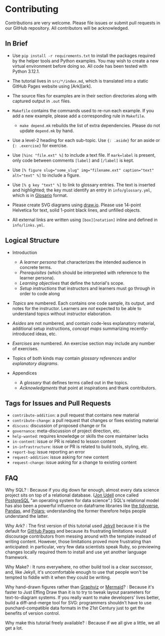 # Contributing

Contributions are very welcome.
Please file issues or submit pull requests in our GitHub repository.
All contributors will be acknowledged.

## In Brief

-   Use `pip install -r requirements.txt`
    to install the packages required by the helper tools and Python examples.
    You may wish to create a new virtual environment before doing so.
    All code has been tested with Python 3.12.1.

-   The tutorial lives in `src/*/index.md`,
    which is translated into a static GitHub Pages website using [Ark][ark].

-   The source files for examples are in their section directories
    along with captured output in `.out` files.

-   `Makefile` contains the commands used to re-run each example.
    If you add a new example,
    please add a corresponding rule in `Makefile`.
    -   `make depend.mk` rebuilds the list of extra dependencies.
        Please do not update `depend.mk` by hand.

-   Use a level-2 heading for each sub-topic.
    Use `{: .aside}` for an aside
    or `{: .exercise}` for exercise.

-   Use `[%inc "file.ext" %]` to include a text file.
    If `mark=label` is present,
    only code between comments `[label]` and `[/label]` is kept.

-   Use `[% figure slug="some_slug" img="filename.ext" caption="text" alt="text" %]`
    to include a figure.

-   Use `[% g key "text" %]` to link to glossary entries.
    The text is inserted and highlighted;
    the key must identify an entry in `info/glossary.yml`,
    which is in [Glosario][glosario] format.

-   Please create SVG diagrams using [draw.io][draw_io].
    Please use 14-point Helvetica for text,
    solid 1-point black lines,
    and unfilled objects.

-   All external links are written using `[box][notation]` inline
    and defined in `info/links.yml`.

## Logical Structure

-   Introduction
    -   A *learner persona* that characterizes the intended audience in concrete terms.
    -   *Prerequisites* (which should be interpreted with reference to the learner persona).
    -   *Learning objectives* that define the tutorial's scope.
    -   *Setup instructions* that instructors and learners must go through in order to code along

-   *Topics* are numbered.
    Each contains one code sample, its output, and notes for the instructor.
    Learners are *not* expected to be able to understand topics without instructor elaboration.

-   *Asides* are not numbered,
    and contain code-less explanatory material,
    additional setup instructions,
    *concept maps* summarizing recently-introduced ideas,
    etc.

-   *Exercises* are numbered.
    An exercise section may include any number of exercises.

-   Topics of both kinds may contain *glossary references*
    and/or *explanatory diagrams*.

-   Appendices
    -   A *glossary* that defines terms called out in the topics.
    -   *Acknowledgments* that point at inspirations and thank contributors.

## Tags for Issues and Pull Requests

-   `contribute-addition`: a pull request that contains new material
-   `contribute-change`: a pull request that changes or fixes existing material
-   `discuss`: discussion of proposed change or fix
-   `governance`: meta-discussion of project direction, etc.
-   `help-wanted`: requires knowledge or skills the core maintainer lacks
-   `in-content`: issue or PR is related to lesson content
-   `in-infrastructure`: issue or PR is related to build tools, styling, etc.
-   `report-bug`: issue reporting an error
-   `request-addition`: issue asking for new content
-   `request-change`: issue asking for a change to existing content

## FAQ

Why SQL?
:   Because if you dig down far enough,
    almost every data science project sits on top of a relational database.
    ([Jon Udell][udell] once called [PostgreSQL][postgresql]
    "an operating system for data science".)
    SQL's relational model has also been a powerful influence
    on dataframe libraries like [the tidyverse][tidyverse],
    [Pandas][pandas],
    and [Polars][polars];
    understanding the former therefore helps people understand the latter.

Why Ark?
:   The first version of this tutorial used [Jekyll][jekyll]
    because it is the default for [GitHub Pages][ghp]
    and because its frustrating limitations would discourage contributors
    from messing around with the template instead of writing content.
    However,
    those limitations proved more frustrating than anticipated:
    in particular,
    very few data scientists speak Ruby,
    so previewing changes locally required them to install and use
    yet another language framework.

Why Make?
:   It runs everywhere,
    no other build tool is a clear successor,
    and,
    like Jekyll,
    it's uncomfortable enough to use that people won't be tempted to fiddle with it
    when they could be writing.

Why hand-drawn figures rather than [Graphviz][graphviz] or [Mermaid][mermaid]?
:   Because it's faster to Just Effing Draw than it is
    to try to tweak layout parameters for text-to-diagram systems.
    If you really want to make developers' lives better,
    build a diff-and-merge tool for SVG:
    programmers shouldn't have to use punchard-compatible data formats in the 21st Century
    just to get the benefits of version control.

Why make this tutorial freely available?
:   Because if we all give a little, we all get a lot.

[draw_io]: https://www.drawio.com/
[jekyll]: https://jekyllrb.com/
[ghp]: https://pages.github.com/
[glosario]: https://glosario.carpentries.org/
[graphviz]: https://graphviz.org/
[mermaid]: https://mermaid.js.org/
[palmer_penguins]: https://allisonhorst.github.io/palmerpenguins/
[pandas]: https://pandas.pydata.org/
[polars]: https://pola.rs/
[postgresql]: https://www.postgresql.org/
[tidyverse]: https://www.tidyverse.org/
[udell]: https://blog.jonudell.net/
